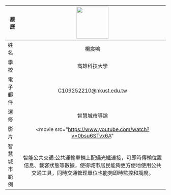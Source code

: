 |    履歷     |<img src="https://avatars.githubusercontent.com/u/22648375?v=4" width=100 height=100/>|
| -----------|:---------------------------:|
| 姓名        | 楊宸鳴                 |
| 學校        | 高雄科技大學                 |
| 電子郵件    | C109252210@nkust.edu.tw         |
| 選修        | 智慧城市導論                 |
| 影片        |<movie src="https://www.youtube.com/watch?v=0bsu6STvx6A"|
|智慧城市範例  |智能公共交通:公共運輸車輛上配備光纖連接，可即時傳輸位置信息、載客狀態等數據，使得城市居民能夠更方便地使用公共交通工具，同時交通管理單位也能夠即時監控和調度。|

